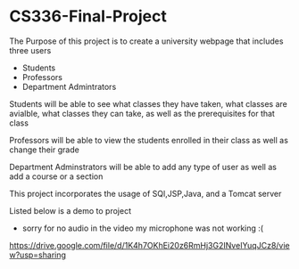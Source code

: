 # CS336-Final-Project

The Purpose of this project is to create a university webpage that includes three users
- Students
- Professors
- Department Admintrators

Students will be able to see what classes they have taken, what classes are avialble, what classes they can take, as well as the prerequisites for that class

Professors will be able to view the students enrolled in their class as well as change their grade

Department Adminstrators will be able to add any type of user as well as add a course or a section

This project incorporates the usage of SQl,JSP,Java, and a Tomcat server

Listed below is a demo to project
- sorry for no audio in the video my microphone was not working :(

https://drive.google.com/file/d/1K4h7OKhEi20z6RmHj3G2INveIYuqJCz8/view?usp=sharing
